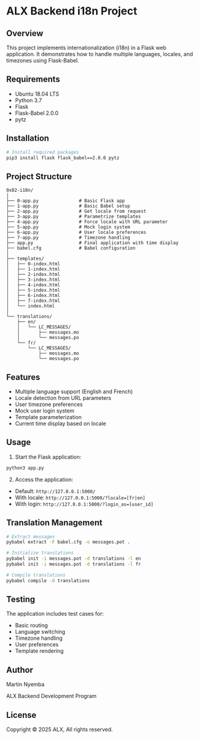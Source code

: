 # ALX Backend i18n Project

## Overview
This project implements internationalization (i18n) in a Flask web application. It demonstrates how to handle multiple languages, locales, and timezones using Flask-Babel.

## Requirements
- Ubuntu 18.04 LTS
- Python 3.7
- Flask
- Flask-Babel 2.0.0
- pytz

## Installation
```bash
# Install required packages
pip3 install flask flask_babel==2.0.0 pytz
```

## Project Structure
```
0x02-i18n/
│
├── 0-app.py               # Basic Flask app
├── 1-app.py               # Basic Babel setup
├── 2-app.py               # Get locale from request
├── 3-app.py               # Parametrize templates
├── 4-app.py               # Force locale with URL parameter
├── 5-app.py               # Mock login system
├── 6-app.py               # User locale preferences
├── 7-app.py               # Timezone handling
├── app.py                 # Final application with time display
├── babel.cfg              # Babel configuration
│
├── templates/
│   ├── 0-index.html
│   ├── 1-index.html
│   ├── 2-index.html
│   ├── 3-index.html
│   ├── 4-index.html
│   ├── 5-index.html
│   ├── 6-index.html
│   ├── 7-index.html
│   └── index.html
│
└── translations/
    ├── en/
    │   └── LC_MESSAGES/
    │       ├── messages.mo
    │       └── messages.po
    └── fr/
        └── LC_MESSAGES/
            ├── messages.mo
            └── messages.po
```

## Features
- Multiple language support (English and French)
- Locale detection from URL parameters
- User timezone preferences
- Mock user login system
- Template parameterization
- Current time display based on locale

## Usage
1. Start the Flask application:
```bash
python3 app.py
```

2. Access the application:
- Default: `http://127.0.0.1:5000/`
- With locale: `http://127.0.0.1:5000/?locale=[fr|en]`
- With login: `http://127.0.0.1:5000/?login_as=[user_id]`

## Translation Management
```bash
# Extract messages
pybabel extract -F babel.cfg -o messages.pot .

# Initialize translations
pybabel init -i messages.pot -d translations -l en
pybabel init -i messages.pot -d translations -l fr

# Compile translations
pybabel compile -d translations
```

## Testing
The application includes test cases for:
- Basic routing
- Language switching
- Timezone handling
- User preferences
- Template rendering

## Author
Martin Nyemba

ALX Backend Development Program

## License
Copyright © 2025 ALX, All rights reserved.

